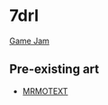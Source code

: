 # 7drl

[Game Jam](https://itch.io/jam/7drl-challenge-2024)

## Pre-existing art

- [MRMOTEXT](https://mrmotarius.itch.io/mrmotext)
